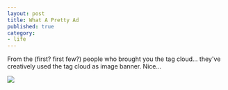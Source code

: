 ```yaml
---
layout: post
title: What A Pretty Ad
published: true
category:
- life
---
```

From the (first? first few?) people who brought you the tag cloud... they've creatively used the tag cloud as image banner. Nice...

[![](http://static.flickr.com/33/41523078_e065d4ee5a_m.jpg)](http://blog.flickr.com/flickrblog/2005/09/you_are_cordial.html)  

  

